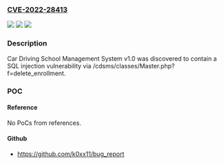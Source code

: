 ### [CVE-2022-28413](https://cve.mitre.org/cgi-bin/cvename.cgi?name=CVE-2022-28413)
![](https://img.shields.io/static/v1?label=Product&message=n%2Fa&color=blue)
![](https://img.shields.io/static/v1?label=Version&message=n%2Fa&color=blue)
![](https://img.shields.io/static/v1?label=Vulnerability&message=n%2Fa&color=brighgreen)

### Description

Car Driving School Management System v1.0 was discovered to contain a SQL injection vulnerability via /cdsms/classes/Master.php?f=delete_enrollment.

### POC

#### Reference
No PoCs from references.

#### Github
- https://github.com/k0xx11/bug_report


